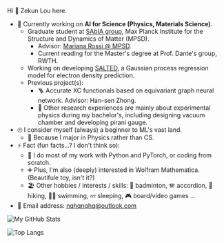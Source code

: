 Hi 👋 Zekun Lou here.

<!-- [Click to download my CV](https://github.com/nqhq-lou/nqhq-lou/raw/main/ZekunLou_CV_latest.pdf) -->

- 🏃‍ Currently working on **AI for Science (Physics, Materials Science)**.
    - Graduate student at [SAbIA group](https://github.com/sabia-group), Max Planck Institute for the Structure and Dynamics of Matter (MPSD).
        - Advisor: [Mariana Rossi @ MPSD](https://scholar.google.com/citations?user=SrQ3yboAAAAJ).
        - Current reading for the Master's degree at Prof. Dante's group, RWTH.
    - Working on developing [SALTED](https://github.com/andreagrisafi/SALTED), a Gaussian process regression model for electron density prediction.
    - Previous project(s):
        - 🪜 Accurate XC functionals based on equivariant graph neural network. Advisor: Han-sen Zhong.
        - 🔧 Other research experiences are mainly about experimental physics during my bachelor's, including designing vacuum chamber and developing pirani gauge.
- 🙄 I consider myself (always) a beginner to ML's vast land.
    - 🤔 Because I major in Physics rather than CS.
- ⚡ Fact (fun facts...? I don't think so):
    - 🔧 I do most of my work with Python and PyTorch, or coding from scratch.
    - ➕ Plus, I'm also (deeply) interested in Wolfram Mathematica. (Beautifule toy, isn't it?)
    - 🏖️ Other hobbies / interests / skills: 🏸 badminton, 🪗 accordion, 🥾 hiking, 🏊‍♂️ swimming, 💤 sleeping, 🎮 board/video games ...
- 📧 Email address: [nqhqnqhq@outlook.com](mailto:nqhqnqhq@outlook.com)

<!--
Previous projects:
- 🔁 Reversed bialloy designing. Advisor: [Hongjun Xiang @ Fudan University](https://scholar.google.com/citations?user=5GcATiIAAAAJ). (Suspended)
-->

![My GitHub Stats](https://github-readme-stats.vercel.app/api?username=nqhq-lou&show_icons=true)

![Top Langs](https://github-readme-stats.vercel.app/api/top-langs/?username=nqhq-lou&layout=compact)

<!--
**nqhq-lou/nqhq-lou** is a ✨ _special_ ✨ repository because its `README.md` (this file) appears on your GitHub profile.

Here are some ideas to get you started:

- 🔭 I’m currently working on ...
- 🌱 I’m currently learning ...
- 👯 I’m looking to collaborate on ...
- 🤔 I’m looking for help with ...
- 💬 Ask me about ...
- 📫 How to reach me: ...
- 😄 Pronouns: ...
- ⚡ Fun fact: ...
-->
